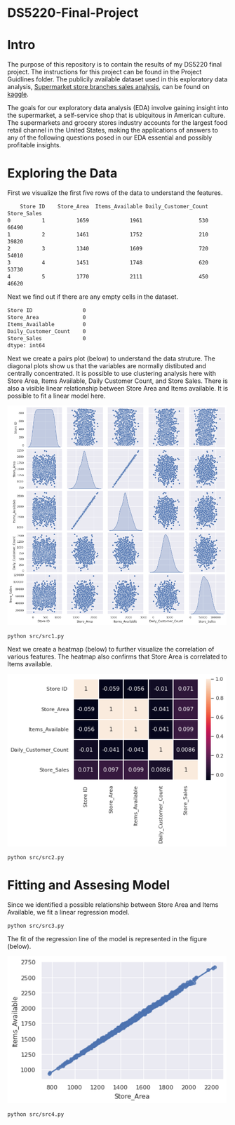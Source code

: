 # DS5220-Final-Project

# Intro
The purpose of this repository is to contain the results of my DS5220 final project.  The instructions for this project can be found in the Project Guidlines folder.  The publicily available dataset used in this exploratory data analysis, [Supermarket store branches sales analysis](https://www.kaggle.com/datasets/surajjha101/stores-area-and-sales-data), can be found on [kaggle](https://www.kaggle.com/).

The goals for our exploratory data analysis (EDA) involve gaining insight into the supermarket, a
self-service  shop  that  is  ubiquitous  in  American  culture.    The  supermarkets  and  grocery  stores  industry accounts for the largest food retail channel in the United States, making the applications of answers to any of the following questions posed in our EDA essential and possibly profitable insights. 

# Exploring the Data

First we visualize the first five rows of the data to understand the features.
```
	Store ID	Store_Area	Items_Available	Daily_Customer_Count	Store_Sales
0	       1	      1659	           1961	                 530	      66490
1	       2	      1461	           1752	                 210	      39820
2	       3	      1340	           1609	                 720	      54010
3	       4	      1451	           1748	                 620	      53730
4	       5	      1770	           2111	                 450	      46620
```

Next we find out if there are any empty cells in the dataset.

```
Store ID                0
Store_Area              0
Items_Available         0
Daily_Customer_Count    0
Store_Sales             0
dtype: int64
```

Next we create a pairs plot (below) to understand the data struture.  The diagonal plots show us that the variables are normally distibuted and centrally concentrated. It is possible to use clustering analysis here with Store Area, Items Available, Daily Customer Count, and Store Sales.  There is also a visible linear relationship between Store Area and Items available.  It is possible to fit a linear model here.

<img src="figs/fig1.png" width="500">

```
python src/src1.py
```

Next we create a heatmap (below) to further visualize the correlation of various features.  The heatmap also confirms that Store Area is correlated to Items available.

<img src="figs/fig2.png" width="500">

```
python src/src2.py
```

# Fitting and Assesing Model

Since we identified a possible relationship between Store Area and Items Available, we fit a linear regression model.

```
python src/src3.py
```

The fit of the regression line of the model is represented in the figure (below).

<img src="figs/fig3.png" width="500">

```
python src/src4.py
```
